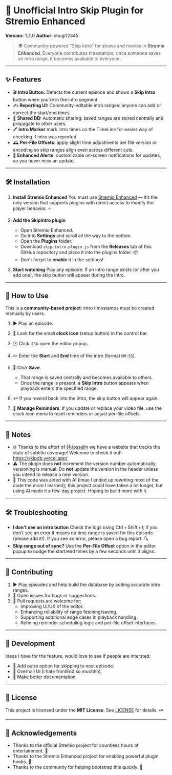 # 🚀 Unofficial Intro Skip Plugin for Stremio Enhanced

**Version:** 1.2.0
**Author:** shugi12345

> 🌍 Community-powered “Skip Intro” for shows and movies in **Stremio Enhanced**.
> Everyone contributes timestamps; once someone saves an intro range, it becomes available to everyone.

---

## ✨ Features

* 🎬 **Intro Button:** Detects the current episode and shows a **Skip Intro** button when you're in the intro segment.
* ✍️ **Reporting UI:** Community-editable intro ranges: anyone can add or correct the start/end times.
* 🔄 **Shared DB:** Automatic sharing: saved ranges are stored centrally and propagate to other users.
* 🖊️ **Intro Marker** mark intro times on the TimeLine for easier way of checking if intro was reported
* 🕰️ **Per-File Offsets**: apply slight time adjustments per file version or encoding so skip ranges align even across different cuts.
* 🚨 **Enhanced Alerts**: customizable on-screen notifications for updates, so you never miss an update.

---

## 🛠️ Installation

1. **Install Stremio Enhanced**
   You must use [Stremio Enhanced](https://github.com/REVENGE977/stremio-enhanced) — it’s the only version that supports plugins with direct access to modify the player behavior. ⭐

2. **Add the SkipIntro plugin**

   * Open Stremio Enhanced.
   * Go into **Settings** and scroll all the way to the bottom.
   * Open the **Plugins** folder.
   * Download `skip-intro.plugin.js` from the **Releases** tab of this GitHub repository and place it into the plugins folder. 📦
   * Don't forget to **enable** it in the settings!

3. **Start watching**
   Play any episode. If an intro range exists (or after you add one), the skip button will appear during the intro.

---

## 🧠 How to Use

This is a **community-based project**: intro timestamps must be created manually by users.

1. ▶️ Play an episode.
2. 👀 Look for the small **clock icon** (setup button) in the control bar.
3. 🕒 Click it to open the editor popup.
4. ✏️ Enter the **Start** and **End** time of the intro (format `MM:SS`).
5. 💾 Click **Save**.

   * That range is saved centrally and becomes available to others.
   * Once the range is present, a **Skip Intro** button appears when playback enters the specified range.
6. ↩️ If you rewind back into the intro, the skip button will appear again.
7. 🔔 **Manage Reminders**: if you update or replace your video file, use the clock icon menu to reset reminders or adjust per-file offsets.

---

## 📝 Notes

* 🌐 Thanks to the effort of [@Josselin](https://github.com/jletallec) we have a website that tracks the state of subtitle coverage! Welcome to check it out! https://skipdb.vercel.app/
* ⚠️ The plugin does **not** increment the version number automatically; versioning is manual. Do **not** update the version in the header unless you intend to release a new version.
* 🤖 This code was aided with AI (lmao I ended up rewriting most of the code the more I learned); this project could have taken a lot longer, but using AI made it a few-day project. Hoping to build more with it.

---

## 🛠️ Troubleshooting

* **I don't see an intro button**
  Check the logs using Ctrl + Shift + I; if you don’t see an error it means no time range is saved for this episode (please add it!). If you see an error, please open a bug report. 🔍
* **Skip range out of sync?**
  Use the **Per-File Offset** option in the editor popup to nudge the start/end times by a few seconds until it aligns.

---

## 🤝 Contributing

1. ▶️ Play episodes and help build the database by adding accurate intro ranges.
2. 🐛 Open issues for bugs or suggestions.
3. 🔧 Pull requests are welcome for:
   * Improving UI/UX of the editor.
   * Enhancing reliability of range fetching/saving.
   * Supporting additional edge cases in playback handling.
   * Refining reminder scheduling logic and per-file offset interfaces.

---

## 🧪 Development

Ideas I have for the feature, would love to see if people are intersted:

* 🔎 Add outro option for skipping to next episode.
* 🔎 Overhall UI (i hate frontEnd so muchhh).
* 🔎 Make better documentation

---

## 📜 License

This project is licensed under the **MIT License**. See [LICENSE](./LICENSE) for details. 🗝️

---

## 🙏 Acknowledgements

* Thanks to the official Stremio project for countless hours of entertainment. 🍿
* Thanks to the Stremio Enhanced project for enabling powerful plugin hooks. 🧩
* Thanks to the community for helping bootstrap this quickly. 🚀
